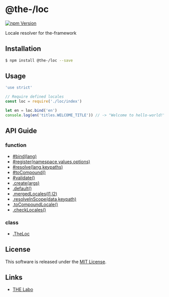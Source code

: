 @the-/loc
==========

<!---
This file is generated by the-tmpl. Do not update manually.
--->

<!-- Badge Start -->
<a name="badges"></a>

[![npm Version][bd_npm_shield_url]][bd_npm_url]

[bd_repo_url]: https://github.com/the-labo/the
[bd_travis_url]: http://travis-ci.org/the-labo/the
[bd_travis_shield_url]: http://img.shields.io/travis/the-labo/the.svg?style=flat
[bd_travis_com_url]: http://travis-ci.com/the-labo/the
[bd_travis_com_shield_url]: https://api.travis-ci.com/the-labo/the.svg?token=
[bd_license_url]: https://github.com/the-labo/the/blob/master/LICENSE
[bd_npm_url]: http://www.npmjs.org/package/@the-/loc
[bd_npm_shield_url]: http://img.shields.io/npm/v/@the-/loc.svg?style=flat
[bd_standard_url]: http://standardjs.com/
[bd_standard_shield_url]: https://img.shields.io/badge/code%20style-standard-brightgreen.svg

<!-- Badge End -->


<!-- Description Start -->
<a name="description"></a>

Locale resolver for the-framework

<!-- Description End -->


<!-- Overview Start -->
<a name="overview"></a>



<!-- Overview End -->


<!-- Sections Start -->
<a name="sections"></a>

<!-- Section from "doc/readme/01.Installation.md.hbs" Start -->

<a name="section-doc-readme-01-installation-md"></a>

Installation
-----

```bash
$ npm install @the-/loc --save
```


<!-- Section from "doc/readme/01.Installation.md.hbs" End -->

<!-- Section from "doc/readme/02.Usage.md.hbs" Start -->

<a name="section-doc-readme-02-usage-md"></a>

Usage
---------

```javascript
'use strict'

// Require defined locales
const loc = require('./loc/index')

let en = loc.bind('en')
console.log(en('titles.WELCOME_TITLE')) // -> "Welcome to hello-world!"

```


<!-- Section from "doc/readme/02.Usage.md.hbs" End -->


<!-- Sections Start -->

<a name="api"></a>

## API Guide

### function
- [#bind(lang)](./doc/api/api.md#TheLoc#bind)
- [#register(namespace,values,options)](./doc/api/api.md#TheLoc#register)
- [#resolve(lang,keypaths)](./doc/api/api.md#TheLoc#resolve)
- [#toCompound()](./doc/api/api.md#TheLoc#toCompound)
- [#validate()](./doc/api/api.md#TheLoc#validate)
- [.create(args)](./doc/api/api.md#module_@the-/loc.create)
- [.default()](./doc/api/api.md#module_@the-/loc.default)
- [.mergedLocales(l1,l2)](./doc/api/api.md#module_@the-/loc.mergedLocales)
- [.resolveInScope(data,keypath)](./doc/api/api.md#module_@the-/loc.resolveInScope)
- [.toCompoundLocale()](./doc/api/api.md#module_@the-/loc.toCompoundLocale)
- [.checkLocales()](./doc/api/api.md#module_@the-/loc.checkLocales)
### class
- [.TheLoc](./doc/api/api.md#module_@the-/loc.TheLoc)

<!-- LICENSE Start -->
<a name="license"></a>

License
-------
This software is released under the [MIT License](https://github.com/the-labo/the/blob/master/LICENSE).

<!-- LICENSE End -->


<!-- Links Start -->
<a name="links"></a>

Links
------

+ [THE Labo][the_labo_url]

[the_labo_url]: https://github.com/the-labo

<!-- Links End -->
